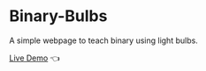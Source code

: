 # Binary-Bulbs
A simple webpage to teach binary using light bulbs.

[Live Demo](https://o11899nine.github.io/binary-bulbs/) :point_left:
